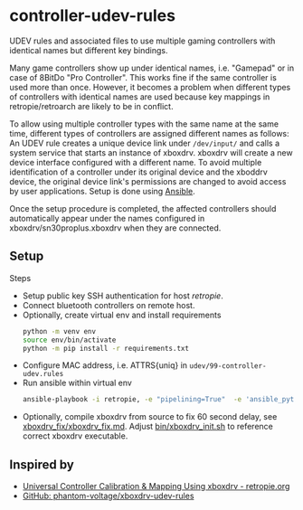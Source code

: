 # controller-udev-rules
UDEV rules and associated files to use multiple gaming controllers with identical names but different key bindings.

Many game controllers show up under identical names, i.e. "Gamepad" or in case of 8BitDo "Pro Controller". This works fine if the same controller is used more than once. However, it becomes a problem when different types of controllers with identical names are used because key mappings in retropie/retroarch are likely to be in conflict.

To allow using multiple controller types with the same name at the same time, different types of controllers are assigned different names as follows:
An UDEV rule creates a unique device link under `/dev/input/` and calls a system service that starts an instance of xboxdrv. xboxdrv will create a new device interface configured with a different name. To avoid multiple identification of a controller under its original device and the xboddrv device, the original device link's permissions are changed to avoid access by user applications. Setup is done using [Ansible](https://www.ansible.com).

Once the setup procedure is completed, the affected controllers should automatically appear under the names configured in xboxdrv/sn30proplus.xboxdrv when they are connected.

## Setup

Steps
 - Setup public key SSH authentication for host *retropie*.
 - Connect bluetooth controllers on remote host.
 - Optionally, create virtual env and install requirements
    ```bash
    python -m venv env
    source env/bin/activate
    python -m pip install -r requirements.txt
    ```
 - Configure MAC address, i.e. ATTRS{uniq} in `udev/99-controller-udev.rules`
 - Run ansible within virtual env
    ```bash
    ansible-playbook -i retropie, -e "pipelining=True"  -e 'ansible_python_interpreter=/usr/bin/python3' ansible/xboxdrv.yaml
    ```
 - Optionally, compile xboxdrv from source to fix 60 second delay, see [xboxdrv_fix/xboxdrv_fix.md](xboxdrv_fix/xboxdrv_fix.md). Adjust [bin/xboxdrv_init.sh](bin/xboxdrv_init.sh) to reference correct xboxdrv executable.


## Inspired by
- [Universal Controller Calibration & Mapping Using xboxdrv  - retropie.org](https://retropie.org.uk/docs/Universal-Controller-Calibration-%26-Mapping-Using-xboxdrv/)
- [GitHub: phantom-voltage/xboxdrv-udev-rules](https://github.com/phantom-voltage/xboxdrv-udev-rules)

